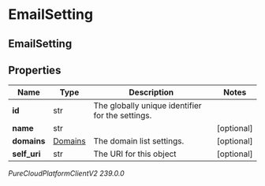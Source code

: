 # EmailSetting

## EmailSetting

## Properties

|Name | Type | Description | Notes|
|------------ | ------------- | ------------- | -------------|
| **id** | str | The globally unique identifier for the settings. | |
| **name** | str |  | [optional] |
| **domains** | [Domains](Domains) | The domain list settings. | [optional] |
| **self_uri** | str | The URI for this object | [optional] |



_PureCloudPlatformClientV2 239.0.0_
